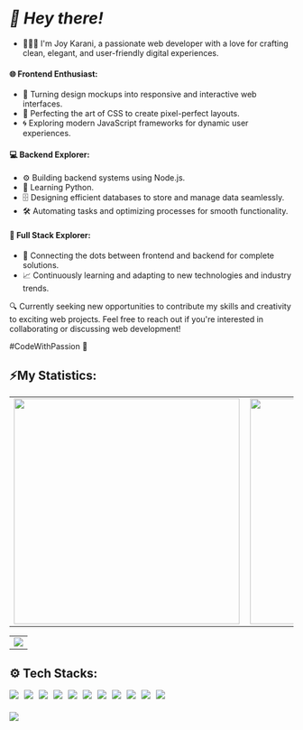 <!---
joykara/joykara is a ✨ special ✨ repository because its `README.md` (this file) appears on your GitHub profile.
You can click the Preview link to take a look at your changes.
--->

# *👋 Hey there!* 
- 👩🏽‍💻 I'm Joy Karani, a passionate web developer with a love for crafting clean, elegant, and user-friendly digital experiences.

#### 🌐 Frontend Enthusiast:
   - 🚀 Turning design mockups into responsive and interactive web interfaces.
   - 🎨 Perfecting the art of CSS to create pixel-perfect layouts.
   - 🌀 Exploring modern JavaScript frameworks for dynamic user experiences.

#### 💻 Backend Explorer:
   - ⚙️ Building backend systems using Node.js.
   - 🚀 Learning Python.
   - 🗄️ Designing efficient databases to store and manage data seamlessly.
   - 🛠️ Automating tasks and optimizing processes for smooth functionality.

#### 🌈 Full Stack Explorer:
   - 🧩 Connecting the dots between frontend and backend for complete solutions.
   - 📈 Continuously learning and adapting to new technologies and industry trends.

<!---
🚀 Portfolio: [Your Portfolio Website URL]
🔗 LinkedIn: [Your LinkedIn Profile URL]
📫 Let's Connect: [@joykarani1@gmail.com]
--->

🔍 Currently seeking new opportunities to contribute my skills and creativity to exciting web projects. Feel free to reach out if you're interested in collaborating or discussing web development!

#CodeWithPassion 🚀


## ⚡My Statistics:

<table>
  <tr>
  <a href="https://github.com/joykara/joykara" />
    <td>
    <img width=400px align="left" src="https://github-readme-stats.vercel.app/api?username=joykara&count_private=true&show_icons=true&theme=radical&env=PAT_1" />
    </td>
    <td>
    <img width=400px src="https://github-readme-streak-stats.herokuapp.com?user=joykara&theme=radical" />
    </td>
  </a>
  </tr>
</table>
<table>
  <tr border=none>
    <td>
      <img src="https://github-readme-stats-joykara.vercel.app/api/top-langs/?username=joykara&theme=radical&layout=compact" />
    </td>
  </tr>
</table>

## ⚙ Tech Stacks:

<div style="display: flex; flex-wrap: wrap; gap: 10px;">
  <a href="https://github.com/joykara/joykara">
    <img src="https://img.shields.io/badge/javascript-%23323330.svg?style=for-the-badge&logo=javascript&logoColor=%23F7DF1E" />
  </a>
  <a href="https://github.com/joykara/joykara">
    <img src="https://img.shields.io/badge/html5-%23E34F26.svg?style=for-the-badge&logo=html5&logoColor=white" />
  </a>
  <a href="https://github.com/joykara/joykara">
    <img src="https://img.shields.io/badge/css3-%231572B6.svg?style=for-the-badge&logo=css3&logoColor=white" />
  </a>
  <a href="https://github.com/joykara/joykara">
    <img src="https://img.shields.io/badge/python-3670A0?style=for-the-badge&logo=python&logoColor=ffdd54" />
  </a>
  <a href="https://github.com/joykara/joykara">
    <img src="https://img.shields.io/badge/postgres-%23316192.svg?style=for-the-badge&logo=postgresql&logoColor=white" />
  </a>
  <a href="https://github.com/joykara/joykara">
    <img src="https://img.shields.io/badge/flask-%23000.svg?style=for-the-badge&logo=flask&logoColor=white" />
  </a>
  <a href="https://github.com/joykara/joykara">
    <img src="https://img.shields.io/badge/mysql-%2300f.svg?style=for-the-badge&logo=mysql&logoColor=white" />
  </a>
  <a href="https://github.com/joykara/joykara">
    <img src="https://img.shields.io/badge/MongoDB-%234ea94b.svg?style=for-the-badge&logo=mongodb&logoColor=white" />
  </a>
  <a href="https://github.com/joykara/joykara">
    <img src="https://img.shields.io/badge/react-%2320232a.svg?style=for-the-badge&logo=react&logoColor=%2361DAFB" />
  </a>
  <a href="https://github.com/joykara/joykara">
    <img src="https://img.shields.io/badge/node.js-6DA55F?style=for-the-badge&logo=node.js&logoColor=white" />
  </a>
  <a href="https://github.com/joykara/joykara">
    <img src="https://img.shields.io/badge/express.js-%23404d59.svg?style=for-the-badge&logo=express&logoColor=%2361DAFB" />
  </a>
</div>

###
<a href="https://visitcount.itsvg.in">
  <img src="https://visitcount.itsvg.in/api?id=joykara&label=Profile%20Views&color=6&icon=3&pretty=true" />
</a>








